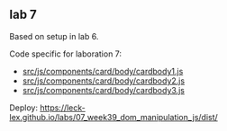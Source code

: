 ## lab 7

Based on setup in lab 6.

Code specific for laboration 7:
- [src/js/components/card/body/cardbody1.js](https://github.com/leck-lex/labs/blob/main/07_week39_dom_manipulation_js/src/js/components/card/body/cardbody1.js)
- [src/js/components/card/body/cardbody2.js](https://github.com/leck-lex/labs/blob/main/07_week39_dom_manipulation_js/src/js/components/card/body/cardbody2.js)
- [src/js/components/card/body/cardbody3.js](https://github.com/leck-lex/labs/blob/main/07_week39_dom_manipulation_js/src/js/components/card/body/cardbody3.js)

Deploy: https://leck-lex.github.io/labs/07_week39_dom_manipulation_js/dist/
